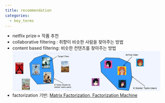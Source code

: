```yaml
---
title: recommendation
categories:
  - key_terms
---
```


- netflix prize-> 작품 추천
- collaborative filtering : 취향이 비슷한 사람을 찾아주는 방법
- content based filtering: 비슷한 컨텐츠를 찾아주는 방법
    ![image](https://github.com/code7ssage/code7ssage.github.io/blob/master/assets/attached%20file/Pasted%20image%2020240103113518.png?raw=true)
- factorization 기반: [Matrix Factorization, Factorization Machine](https://code7ssage.github.io/Matrix-Factorization,-Factorization-Machine/)
